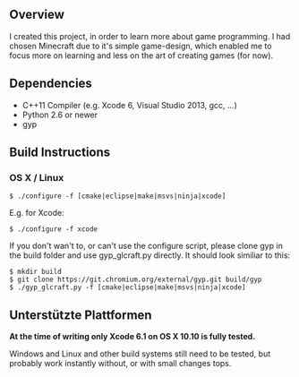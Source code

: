 ## Overview

I created this project, in order to learn more about game programming.
I had chosen Minecraft due to it's simple game-design, which enabled me to focus more on learning and less on the art of creating games (for now).

## Dependencies

* C++11 Compiler (e.g. Xcode 6, Visual Studio 2013, gcc, …)
* Python 2.6 or newer
* gyp

## Build Instructions

### OS X / Linux

    $ ./configure -f [cmake|eclipse|make|msvs|ninja|xcode]

E.g. for Xcode:

    $ ./configure -f xcode

If you don't wan't to, or can't use the configure script, please clone gyp in the build folder and use gyp_glcraft.py directly. It should look similiar to this:

    $ mkdir build
    $ git clone https://git.chromium.org/external/gyp.git build/gyp
    $ ./gyp_glcraft.py -f [cmake|eclipse|make|msvs|ninja|xcode]

## Unterstützte Plattformen

__At the time of writing only Xcode 6.1 on OS X 10.10 is fully tested.__

Windows and Linux and other build systems still need to be tested, but probably work instantly without, or with small changes tops.

